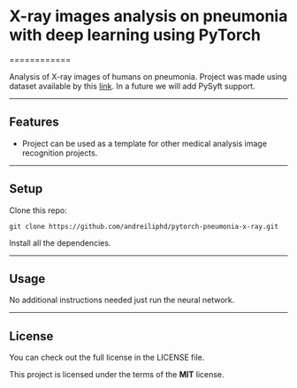 # X-ray images analysis on pneumonia with deep learning using PyTorch
============

Analysis of X-ray images of humans on pneumonia. Project was made using dataset available by this [link](https://www.kaggle.com/paultimothymooney/chest-xray-pneumonia). In a future we will add PySyft support.

---

## Features
- Project can be used as a template for other medical analysis image recognition projects.
---

## Setup
Clone this repo:
```
git clone https://github.com/andreiliphd/pytorch-pneumonia-x-ray.git
```
Install all the dependencies.

---

## Usage
No additional instructions needed just run the neural network.

---

## License
You can check out the full license in the LICENSE file.

This project is licensed under the terms of the **MIT** license.
